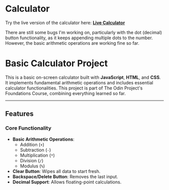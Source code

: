 # Calculator

Try the live version of the calculator here: **[Live Calculator](https://lian-143.github.io/calculator/)**

There are still some bugs I'm working on, particularly with the dot (decimal) button functionality, as it keeps appending multiple dots to the number. However, the basic arithmetic operations are working fine so far.

# Basic Calculator Project

This is a basic on-screen calculator built with **JavaScript**, **HTML**, and **CSS**. It implements fundamental arithmetic operations and includes essential calculator functionalities. This project is part of The Odin Project's Foundations Course, combining everything learned so far.

---

## Features

### Core Functionality

- **Basic Arithmetic Operations**:
  - Addition (`+`)
  - Subtraction (`-`)
  - Multiplication (`*`)
  - Division (`/`)
  - Modulus (`%`)
- **Clear Button**: Wipes all data to start fresh.
- **Backspace/Delete Button**: Removes the last input.
- **Decimal Support**: Allows floating-point calculations.
